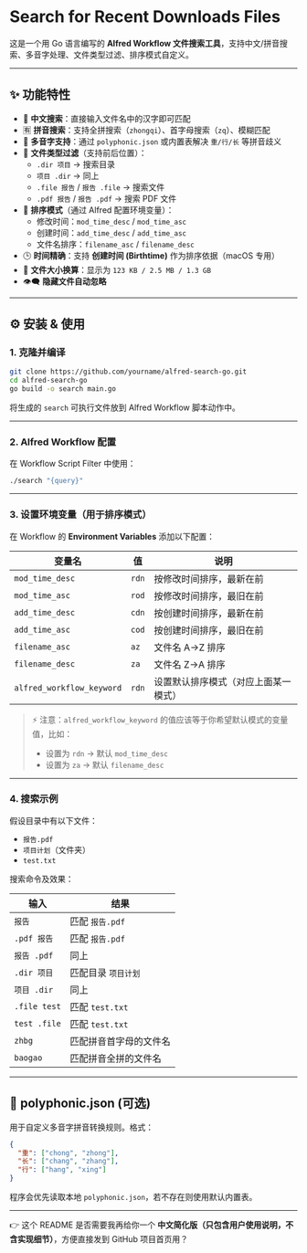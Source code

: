 # Search for Recent Downloads Files

这是一个用 Go 语言编写的 **Alfred Workflow 文件搜索工具**，支持中文/拼音搜索、多音字处理、文件类型过滤、排序模式自定义。

---

## ✨ 功能特性

- 🔎 **中文搜索**：直接输入文件名中的汉字即可匹配  
- 🈶 **拼音搜索**：支持全拼搜索（`zhongqi`）、首字母搜索（`zq`）、模糊匹配  
- 🎵 **多音字支持**：通过 `polyphonic.json` 或内置表解决 `重/行/长` 等拼音歧义  
- 📂 **文件类型过滤**（支持前后位置）：
  - `.dir 项目` → 搜索目录
  - `项目 .dir` → 同上
  - `.file 报告` / `报告 .file` → 搜索文件
  - `.pdf 报告` / `报告 .pdf` → 搜索 PDF 文件
- 🔨 **排序模式**（通过 Alfred 配置环境变量）：
  - 修改时间：`mod_time_desc` / `mod_time_asc`
  - 创建时间：`add_time_desc` / `add_time_asc`
  - 文件名排序：`filename_asc` / `filename_desc`
- 🕒 **时间精确**：支持 **创建时间 (Birthtime)** 作为排序依据（macOS 专用）
- 📏 **文件大小换算**：显示为 `123 KB / 2.5 MB / 1.3 GB`
- 👁‍🗨 **隐藏文件自动忽略**

---

## ⚙️ 安装 & 使用

### 1. 克隆并编译

```bash
git clone https://github.com/yourname/alfred-search-go.git
cd alfred-search-go
go build -o search main.go
```

将生成的 `search` 可执行文件放到 Alfred Workflow 脚本动作中。

---

### 2. Alfred Workflow 配置

在 Workflow Script Filter 中使用：

```bash
./search "{query}"
```

---

### 3. 设置环境变量（用于排序模式）

在 Workflow 的 **Environment Variables** 添加以下配置：

| 变量名               | 值    | 说明                                    |
|----------------------|-------|---------------------------------------|
| `mod_time_desc`      | `rdn` | 按修改时间排序，最新在前                |
| `mod_time_asc`       | `rod` | 按修改时间排序，最旧在前                |
| `add_time_desc`      | `cdn` | 按创建时间排序，最新在前                |
| `add_time_asc`       | `cod` | 按创建时间排序，最旧在前                |
| `filename_asc`       | `az`  | 文件名 A→Z 排序                        |
| `filename_desc`      | `za`  | 文件名 Z→A 排序                        |
| `alfred_workflow_keyword` | `rdn` | 设置默认排序模式（对应上面某一模式）  |

> ⚡️ 注意：`alfred_workflow_keyword` 的值应该等于你希望默认模式的变量值，比如：  
> - 设置为 `rdn` → 默认 `mod_time_desc`  
> - 设置为 `za` → 默认 `filename_desc`

---

### 4. 搜索示例

假设目录中有以下文件：

- `报告.pdf`
- `项目计划`（文件夹）
- `test.txt`

搜索命令及效果：

| 输入            | 结果                   |
|-----------------|------------------------|
| `报告`          | 匹配 `报告.pdf`        |
| `.pdf 报告`     | 匹配 `报告.pdf`        |
| `报告 .pdf`     | 同上                   |
| `.dir 项目`     | 匹配目录 `项目计划`    |
| `项目 .dir`     | 同上                   |
| `.file test`    | 匹配 `test.txt`        |
| `test .file`    | 匹配 `test.txt`        |
| `zhbg`          | 匹配拼音首字母的文件名 |
| `baogao`        | 匹配拼音全拼的文件名   |

---

## 🔧 polyphonic.json (可选)

用于自定义多音字拼音转换规则。格式：

```json
{
  "重": ["chong", "zhong"],
  "长": ["chang", "zhang"],
  "行": ["hang", "xing"]
}
```

程序会优先读取本地 `polyphonic.json`，若不存在则使用默认内置表。

---

👉 这个 README 是否需要我再给你一个 **中文简化版（只包含用户使用说明，不含实现细节）**，方便直接发到 GitHub 项目首页用？
